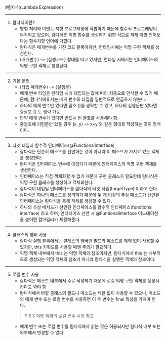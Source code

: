 #람다식(Lambda Expression)

------------
1. 람다식이란?
    - 병렬 처리와 이벤트 지향 프로그래밍에 적합하기 때문에 함수적 프로그래밍이 부각되고 있으며, 람다식은 익명 함수를 생성하기 위한 식으로 객체 지향 언어보다는 함수지향 언어에 가깝다.
    - 람다식은 매개변수를 가진 코드 블록이지만, 런타임시에는 익명 구현 객체를 생성한다.
    - (매개변수) -> {실행코드} 형태를 띠고 있지만, 런타임 시에서는 인터페이스의 익명 구현 객체로 생성된다.
    
---
2. 기본 문법
    - (타입 매개변수) -> {실행문}
    - 매개 변수 타입은 런타임 시에 대입되는 값에 따라 자동으로 인식될 수 있기 때문에, 람다식에ㅐ서는 매개 변수의 타입을 일반적으로 언급하지 않는다.
    - 하나의 매개 변수만 있다면 괄호 ()를 생략할 수 있고, 하나의 실행문만 있다면 중괄호 {} 도 생략 가능
    - 만약 매개 변수가 없다면 반드시 빈 괄호를 사용해야 함.
    - 중괄호에 리턴문만 있을 경우 (x, y) -> x+y 와 같은 형태로 작성하는 것이 정석이다.
    
---
3. 타겟 타입과 함수적 인터페이스(@FunctionalInterface)
    - 람다식은 단순히 메소드를 선언하는 것이 아니라 이 메소드가 가지고 있는 객체를 생성한다.
    - 람다식은 인터페이스 변수에 대입되기 때문에 인터페이스의 익명 구현 객체를 생성한다.
    - 인터페이스는 직접 객체화할 수 없기 때문에 구현 클래스가 필요한데 람다식은 익명 구현 클래스를 생성하고 객체회한다.
    - 람다식이 대입될 인터페이스를 람다식의 타겟 타입(targetType) 이라고 한다.
    - 람다식은 하나의 메소드를 정의하기 때문에 두 개 이상의 추상 메소드가 선언된 인터페이스는 람다식을 통해 객체를 생성할 수 없다.
    - 하나의 추상 메서드가 선언된 인터페이스를 함수적 인터페이스(functional interface) 라고 하며, 인터페이스 선언 시 @FuntionalInterface 어노테이션을 붙이면 컴파일러가 체킹해준다.

---
4. 클래스의 멤버 사용
   - 람다식 실행 블록에서는 클래스의 멤버인 필드와 메소드를 제약 없이 사용할 수 있지만, this 키워드를 사용할 때엔 주의가 필요하다.
   - 익명 객체 내부에서 this 는 익명 객체의 참조이지만, 람다식에서 this 는 내부적으로 생성되는 익명 객체의 참조가 아니라 람다식을 실행한 객체의 참조이다.

---
5. 로컬 변수 사용
   - 람다식은 메소드 내부에서 주로 작성되기 때문에 로컬 익명 구현 객체를 생성시킨다고 봐야 함
   - 람다식에서 바깥 클래스의 필드나 메소드는 제한 없이 사용할 수 있으나, 메소드의 매개 변수 또는 로컬 변수를 사용하면 이 두 변수는 final 특성을 가져야 한다.
   > 9.5.3 익명 객체의 로컬 변수 사용 참고
   - 매개 변수 또는 로컬 변수를 람다식에서 읽는 것은 허용되지만 람다식 내부 또는 외부에서 변경할 수 없다.